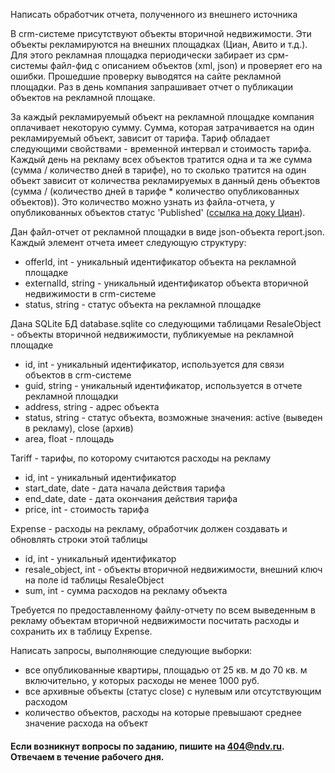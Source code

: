 Написать обработчик отчета, полученного из внешнего источника

В crm-системе присутствуют объекты вторичной недвижимости. Эти объекты рекламируются на внешних площадках (Циан, Авито и т.д.).
Для этого рекламная площадка периодически забирает из срм-системы файл-фид с описанием объектов (xml, json) и проверяет его на ошибки.
Прошедшие проверку выводятся на сайте рекламной площадки.
Раз в день компания запрашивает отчет о публикации объектов на рекламной площаке.

За каждый рекламируемый объект на рекламной площадке компания оплачивает некоторую сумму.
Сумма, которая затрачивается на один рекламируемый объект, зависит от тарифа. Тариф обладает следующими свойствами - временной интервал и стоимость тарифа.
Каждый день на рекламу всех объектов тратится одна и та же сумма (сумма / количество дней в тарифе), но то сколько тратится на один объект зависит от количества рекламируемых в данный день объектов (сумма / (количество дней в тарифе * количество опубликованных объектов)).
Это количество можно узнать из файла-отчета, у опубликованных объектов статус 'Published' ([ссылка на доку Циан](https://public-api.cian.ru/docs/latest#tag/importOrders/paths/~1v1~1get-order/get)).

Дан файл-отчет от рекламной площадки в виде json-объекта report.json. Каждый элемент отчета имеет следующую структуру:
 - offerId, int - уникальный идентификатор объекта на рекламной площадке
 - externalId, string - уникальный идентификатор объекта вторичной недвижимости в crm-системе
 - status, string - статус объекта на рекламной площадке

Дана SQLite БД database.sqlite со следующими таблицами
ResaleObject - объекты вторичной недвижимости, публикуемые на рекламной площадке
 - id, int - уникальный идентификатор, используется для связи объектов в crm-системе
 - guid, string - уникальный идентификатор, используется в отчете рекламной площадки
 - address, string - адрес объекта
 - status, string - статус объекта, возможные значения: active (выведен в рекламу), close (архив)
 - area, float - площадь

Tariff - тарифы, по которому считаются расходы на рекламу
 - id, int - уникальный идентификатор
 - start_date, date - дата начала действия тарифа
 - end_date, date - дата окончания действия тарифа
 - price, int - стоимость тарифа
 
Expense - расходы на рекламу, обработчик должен создавать и обновлять строки этой таблицы
 - id, int - уникальный идентификатор
 - resale_object, int - объекты вторичной недвижимости, внешний ключ на поле id таблицы ResaleObject
 - sum, int - сумма расходов на рекламу объекта


Требуется по предоставленному файлу-отчету по всем выведенным в рекламу объектам вторичной недвижимости посчитать расходы и сохранить их в таблицу Expense.

Написать запросы, выполняющие следующие выборки:
 - все опубликованные квартиры, площадью от 25 кв. м до 70 кв. м включительно, у которых расходы не менее 1000 руб.
 - все архивные объекты (статус close) с нулевым или отсутствующим расходом
 - количество объектов, расходы на которые превышают среднее значение расхода на объект

#### Если возникнут вопросы по заданию, пишите на 404@ndv.ru. Отвечаем в течение рабочего дня.
